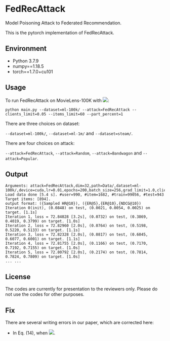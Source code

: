 # FedRecAttack

Model Poisoning Attack to Federated Recommendation.

This is the pytorch implementation of FedRecAttack.

## Environment
+ Python 3.7.9
+ numpy==1.18.5
+ torch==1.7.0+cu101


## Usage

To run FedRecAttack on MovieLens-100K with ![](http://latex.codecogs.com/svg.latex?\rho=5\%,\kappa=60,\xi=1\%):

`python main.py --dataset=ml-100k/ --attack=FedRecAttack --clients_limit=0.05 --items_limit=60 --part_percent=1`

There are three choices on dataset:

`--dataset=ml-100k/`, `--dataset=ml-1m/` and `--dataset=steam/`.

There are four choices on attack:

`--attack=FedRecAttack`, `--attack=Random`, `--attack=Bandwagon` and `--attack=Popular`.

## Output
```
Arguments: attack=FedRecAttack,dim=32,path=Data/,dataset=ml-100k/,device=cuda,lr=0.01,epochs=200,batch_size=256,grad_limit=1.0,clients_limit=0.05,items_limit=60,part_percent=1,attack_lr=0.01,attack_batch_size=256
Load data done [5.4 s]. #user=990, #item=1682, #train=99056, #test=943
Target items: [894].
output format: ({Sampled HR@10}), ({ER@5},{ER@10},{NDCG@10})
Iteration 0(init), (0.0848) on test, (0.0021, 0.0054, 0.0025) on target. [1.1s]
Iteration 1, loss = 72.84028 [3.2s], (0.0732) on test, (0.3869, 0.4019, 0.3799) on target. [1.0s]
Iteration 2, loss = 72.82960 [2.0s], (0.0764) on test, (0.5198, 0.5220, 0.5133) on target. [1.1s]
Iteration 3, loss = 72.82328 [2.0s], (0.0817) on test, (0.6045, 0.6077, 0.6001) on target. [1.1s]
Iteration 4, loss = 72.81755 [2.0s], (0.1166) on test, (0.7170, 0.7192, 0.7155) on target. [1.0s]
Iteration 5, loss = 72.80792 [2.0s], (0.2174) on test, (0.7814, 0.7824, 0.7809) on target. [1.0s]
... ...
```

## License

The codes are currently for presentation to the reviewers only.
Please do not use the codes for other purposes.

## Fix

There are several writing errors in our paper, which are corrected here:

+ In Eq. (14), when ![](http://latex.codecogs.com/svg.latex?x<0,g(x)=e^x-1).